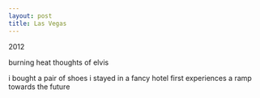```yaml
---
layout: post
title: Las Vegas
---
```


2012

burning heat
thoughts of elvis

i bought a pair of shoes
i stayed in a fancy hotel
first experiences
a ramp towards the future
